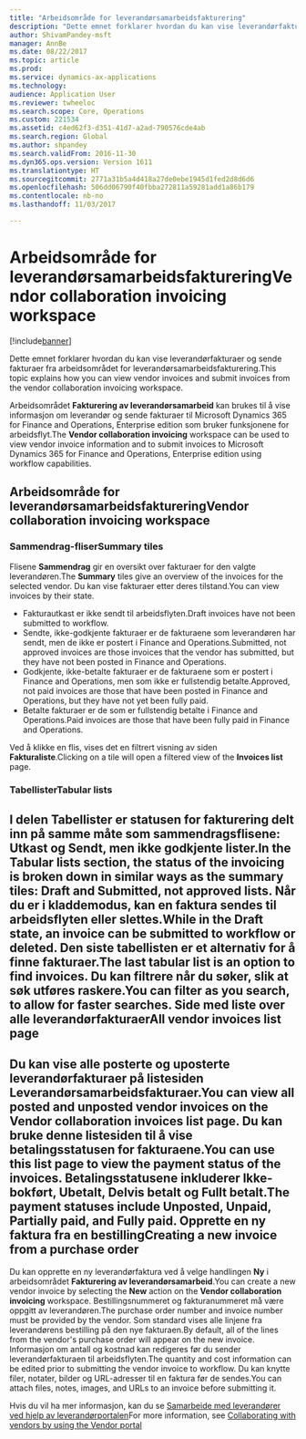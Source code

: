 ```yaml
---
title: "Arbeidsområde for leverandørsamarbeidsfakturering"
description: "Dette emnet forklarer hvordan du kan vise leverandørfakturaer og sende fakturaer fra arbeidsområdet for leverandørsamarbeidsfakturering."
author: ShivamPandey-msft
manager: AnnBe
ms.date: 08/22/2017
ms.topic: article
ms.prod: 
ms.service: dynamics-ax-applications
ms.technology: 
audience: Application User
ms.reviewer: twheeloc
ms.search.scope: Core, Operations
ms.custom: 221534
ms.assetid: c4ed62f3-d351-41d7-a2ad-790576cde4ab
ms.search.region: Global
ms.author: shpandey
ms.search.validFrom: 2016-11-30
ms.dyn365.ops.version: Version 1611
ms.translationtype: HT
ms.sourcegitcommit: 2771a31b5a4d418a27de0ebe1945d1fed2d8d6d6
ms.openlocfilehash: 506dd06790f40fbba272811a59281add1a86b179
ms.contentlocale: nb-no
ms.lasthandoff: 11/03/2017

---
```


# <a name="vendor-collaboration-invoicing-workspace"></a><span data-ttu-id="47f17-103">Arbeidsområde for leverandørsamarbeidsfakturering</span><span class="sxs-lookup"><span data-stu-id="47f17-103">Vendor collaboration invoicing workspace</span></span>

[!include[banner](../includes/banner.md)]


<span data-ttu-id="47f17-104">Dette emnet forklarer hvordan du kan vise leverandørfakturaer og sende fakturaer fra arbeidsområdet for leverandørsamarbeidsfakturering.</span><span class="sxs-lookup"><span data-stu-id="47f17-104">This topic explains how you can view vendor invoices and submit invoices from the vendor collaboration invoicing workspace.</span></span>

<span data-ttu-id="47f17-105">Arbeidsområdet **Fakturering av leverandørsamarbeid** kan brukes til å vise informasjon om leverandør og sende fakturaer til Microsoft Dynamics 365 for Finance and Operations, Enterprise edition som bruker funksjonene for arbeidsflyt.</span><span class="sxs-lookup"><span data-stu-id="47f17-105">The **Vendor collaboration invoicing** workspace can be used to view vendor invoice information and to submit invoices to Microsoft Dynamics 365 for Finance and Operations, Enterprise edition using workflow capabilities.</span></span>


<a name="vendor-collaboration-invoicing-workspace"></a><span data-ttu-id="47f17-106">Arbeidsområde for leverandørsamarbeidsfakturering</span><span class="sxs-lookup"><span data-stu-id="47f17-106">Vendor collaboration invoicing workspace</span></span>
----------------------------------------

### <a name="summary-tiles"></a><span data-ttu-id="47f17-107">Sammendrag-fliser</span><span class="sxs-lookup"><span data-stu-id="47f17-107">Summary tiles</span></span>

<span data-ttu-id="47f17-108">Flisene **Sammendrag** gir en oversikt over fakturaer for den valgte leverandøren.</span><span class="sxs-lookup"><span data-stu-id="47f17-108">The **Summary** tiles give an overview of the invoices for the selected vendor.</span></span> <span data-ttu-id="47f17-109">Du kan vise fakturaer etter deres tilstand.</span><span class="sxs-lookup"><span data-stu-id="47f17-109">You can view invoices by their state.</span></span>
-   <span data-ttu-id="47f17-110">Fakturautkast er ikke sendt til arbeidsflyten.</span><span class="sxs-lookup"><span data-stu-id="47f17-110">Draft invoices have not been submitted to workflow.</span></span>
-   <span data-ttu-id="47f17-111">Sendte, ikke-godkjente fakturaer er de fakturaene som leverandøren har sendt, men de ikke er postert i Finance and Operations.</span><span class="sxs-lookup"><span data-stu-id="47f17-111">Submitted, not approved invoices are those invoices that the vendor has submitted, but they have not been posted in Finance and Operations.</span></span>
-   <span data-ttu-id="47f17-112">Godkjente, ikke-betalte fakturaer er de fakturaene som er postert i Finance and Operations, men som ikke er fullstendig betalte.</span><span class="sxs-lookup"><span data-stu-id="47f17-112">Approved, not paid invoices are those that have been posted in Finance and Operations, but they have not yet been fully paid.</span></span>
-   <span data-ttu-id="47f17-113">Betalte fakturaer er de som er fullstendig betalte i Finance and Operations.</span><span class="sxs-lookup"><span data-stu-id="47f17-113">Paid invoices are those that have been fully paid in Finance and Operations.</span></span>

<span data-ttu-id="47f17-114">Ved å klikke en flis, vises det en filtrert visning av siden **Fakturaliste**.</span><span class="sxs-lookup"><span data-stu-id="47f17-114">Clicking on a tile will open a filtered view of the **Invoices list** page.</span></span>
### <a name="tabular-lists"></a><span data-ttu-id="47f17-115">Tabellister</span><span class="sxs-lookup"><span data-stu-id="47f17-115">Tabular lists</span></span>

<span data-ttu-id="47f17-116">I delen **Tabellister** er statusen for fakturering delt inn på samme måte som sammendragsflisene: Utkast og Sendt, men ikke godkjente lister.</span><span class="sxs-lookup"><span data-stu-id="47f17-116">In the **Tabular lists** section, the status of the invoicing is broken down in similar ways as the summary tiles: Draft and Submitted, not approved lists.</span></span> <span data-ttu-id="47f17-117">Når du er i kladdemodus, kan en faktura sendes til arbeidsflyten eller slettes.</span><span class="sxs-lookup"><span data-stu-id="47f17-117">While in the Draft state, an invoice can be submitted to workflow or deleted.</span></span> <span data-ttu-id="47f17-118">Den siste tabellisten er et alternativ for å finne fakturaer.</span><span class="sxs-lookup"><span data-stu-id="47f17-118">The last tabular list is an option to find invoices.</span></span> <span data-ttu-id="47f17-119">Du kan filtrere når du søker, slik at søk utføres raskere.</span><span class="sxs-lookup"><span data-stu-id="47f17-119">You can filter as you search, to allow for faster searches.</span></span>
<span data-ttu-id="47f17-120">Side med liste over alle leverandørfakturaer</span><span class="sxs-lookup"><span data-stu-id="47f17-120">All vendor invoices list page</span></span>
-----------------------------

<span data-ttu-id="47f17-121">Du kan vise alle posterte og uposterte leverandørfakturaer på listesiden **Leverandørsamarbeidsfakturaer**.</span><span class="sxs-lookup"><span data-stu-id="47f17-121">You can view all posted and unposted vendor invoices on the **Vendor collaboration invoices** list page.</span></span> <span data-ttu-id="47f17-122">Du kan bruke denne listesiden til å vise betalingsstatusen for fakturaene.</span><span class="sxs-lookup"><span data-stu-id="47f17-122">You can use this list page to view the payment status of the invoices.</span></span> <span data-ttu-id="47f17-123">Betalingsstatusene inkluderer Ikke-bokført, Ubetalt, Delvis betalt og Fullt betalt.</span><span class="sxs-lookup"><span data-stu-id="47f17-123">The payment statuses include Unposted, Unpaid, Partially paid, and Fully paid.</span></span>
<span data-ttu-id="47f17-124">Opprette en ny faktura fra en bestilling</span><span class="sxs-lookup"><span data-stu-id="47f17-124">Creating a new invoice from a purchase order</span></span>
--------------------------------------------

<span data-ttu-id="47f17-125">Du kan opprette en ny leverandørfaktura ved å velge handlingen **Ny** i arbeidsområdet **Fakturering av leverandørsamarbeid**.</span><span class="sxs-lookup"><span data-stu-id="47f17-125">You can create a new vendor invoice by selecting the **New** action on the **Vendor collaboration invoicing** workspace.</span></span> <span data-ttu-id="47f17-126">Bestillingsnummeret og fakturanummeret må være oppgitt av leverandøren.</span><span class="sxs-lookup"><span data-stu-id="47f17-126">The purchase order number and invoice number must be provided by the vendor.</span></span> <span data-ttu-id="47f17-127">Som standard vises alle linjene fra leverandørens bestilling på den nye fakturaen.</span><span class="sxs-lookup"><span data-stu-id="47f17-127">By default, all of the lines from the vendor's purchase order will appear on the new invoice.</span></span> <span data-ttu-id="47f17-128">Informasjon om antall og kostnad kan redigeres før du sender leverandørfakturaen til arbeidsflyten.</span><span class="sxs-lookup"><span data-stu-id="47f17-128">The quantity and cost information can be edited prior to submitting the vendor invoice to workflow.</span></span> <span data-ttu-id="47f17-129">Du kan knytte filer, notater, bilder og URL-adresser til en faktura før de sendes.</span><span class="sxs-lookup"><span data-stu-id="47f17-129">You can attach files, notes, images, and URLs to an invoice before submitting it.</span></span>



<span data-ttu-id="47f17-130">Hvis du vil ha mer informasjon, kan du se [Samarbeide med leverandører ved hjelp av leverandørportalen](../../supply-chain/procurement/collaborate-vendors-vendor-portal.md)</span><span class="sxs-lookup"><span data-stu-id="47f17-130">For more information, see [Collaborating with vendors by using the Vendor portal](../../supply-chain/procurement/collaborate-vendors-vendor-portal.md)</span></span>




